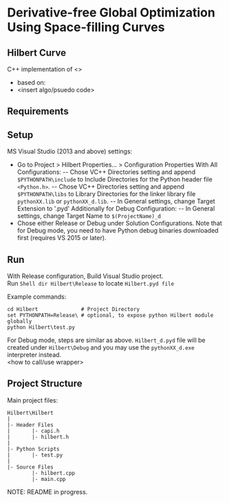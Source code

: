 # Derivative-free Global Optimization Using Space-filling Curves
## Hilbert Curve
C++ implementation of <>
- based on: <John Skilling> <insert link>
- <insert algo/psuedo code>

## Requirements

## Setup
MS Visual Studio (2013 and above) settings:
- Go to Project > Hilbert Properties... > Configuration Properties
With All Configurations:
-- Chose VC++ Directories setting and append ``$PYTHONPATH\include`` to Include Directories for the Python header file ``<Python.h>``.
-- Chose VC++ Directories setting and append ``$PYTHONPATH\libs`` to Library Directories for the linker library file ``pythonXX.lib`` or ``pythonXX_d.lib``.
-- In General settings, change Target Extension to '.pyd'
Additionally for Debug Configuration:
-- In General settings, change Target Name to ``$(ProjectName)_d``
- Chose either Release or Debug under Solution Configurations. Note that for Debug mode, you need to have Python debug binaries downloaded first (requires VS 2015 or later).

## Run
With Release configuration, Build Visual Studio project. <br>
Run ```Shell dir Hilbert\Release``` to locate ``Hilbert.pyd file`` <br>

Example commands: <br>
```Shell
cd Hilbert				# Project Directory
set PYTHONPATH=Release\	# optional, to expose python Hilbert module globally
python Hilbert\test.py
```

For Debug mode, steps are similar as above. ``Hilbert_d.pyd`` file will be created under ``Hilbert\Debug`` and you may use the ``pythonXX_d.exe`` interpreter instead.
<br>
<how to call/use wrapper>

## Project Structure
Main project files:
```
Hilbert\Hilbert
|
|- Header Files
|		|- capi.h
|		|- hilbert.h
|
|- Python Scripts
|		|- test.py
|
|- Source Files
		|- hilbert.cpp
		|- main.cpp
```
<file contents gist>

NOTE: README in progress.
